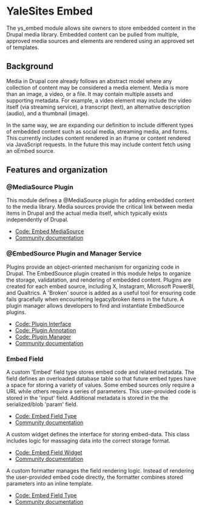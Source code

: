 # YaleSites Embed

The ys_embed module allows site owners to store embedded content in the Drupal media library. Embedded content can be pulled from multiple, approved media sources and elements are rendered using an approved set of templates.

## Background

Media in Drupal core already follows an abstract model where any collection of content may be considered a media element. Media is more than an image, a video, or a file. It may contain multiple assets and supporting metadata. For example, a video element may include the video itself (via streaming service), a transcript (text), an alternative description (audio), and a thumbnail (image).

In the same way, we are expanding our definition to include different types of embedded content such as social media, streaming media, and forms. This currently includes content rendered in an iframe or content rendered via JavaScript requests. In the future this may include content fetch using an oEmbed source.

## Features and organization

### @MediaSource Plugin

This module defines a @MediaSource plugin for adding embedded content to the media library. Media sources provide the critical link between media items in Drupal and the actual media itself, which typically exists independently of Drupal.

- [Code: Embed MediaSource](./src/Plugin/media/Source/Embed.php)
- [Community documentation](https://www.drupal.org/docs/8/core/modules/media/creating-a-custom-mediasource-plugin-for-external-assets)

### @EmbedSource Plugin and Manager Service

Plugins provide an object-oriented mechanism for organizing code in Drupal. The EmbedSource plugin created in this module helps to organize the storage, validatation, and rendering of embedded content. Plugins are created for each embed source, including X, Instagram, Microsoft PowerBI, and Qualtrics. A 'Broken' source is added as a useful tool for ensuring code fails gracefully when encountering legacy/broken items in the future. A plugin manager allows developers to find and instantiate EmbedSource plugins.

- [Code: Plugin Interface](./src/Plugin/EmbedSourceInterface.php)
- [Code: Plugin Annotation](./src/Annotation/EmbedSource.php)
- [Code: Plugin Manager](./src/Plugin/EmbedSourceManager.php)
- [Community documentation](https://www.drupal.org/docs/drupal-apis/plugin-api)

### Embed Field

A custom 'Embed' field type stores embed code and related metadata. The field defines an overloaded database table so that future embed types have a space for storing a variety of values. Some embed sources only require a URL while others require a series of parameters. This user-provided code is stored in the 'input' field. Additional metadata is stored in the the serialized/blob 'param' field.

- [Code: Embed Field Type](./src/Plugin/Field/FieldType/Embed.php)
- [Community documentation](https://www.drupal.org/docs/creating-custom-modules/creating-custom-field-types-widgets-and-formatters/create-a-custom-field-type)

A custom widget defines the interface for storing embed-data. This class includes logic for massaging data into the correct storage format.

- [Code: Embed Field Widget](./src/Plugin/Field/FieldWidget/EmbedDefaultWidget.php)
- [Community documentation](https://www.drupal.org/docs/creating-custom-modules/creating-custom-field-types-widgets-and-formatters/create-a-custom-field-widget)

A custom formatter manages the field rendering logic. Instead of rendering the user-provided embed code directly, the formatter combines stored parameters into an inline template.

- [Code: Embed Field Type](./src/Plugin/Field/FieldFormatter/EmbedDefaultFormatter.php)
- [Community documentation](https://www.drupal.org/docs/creating-custom-modules/creating-custom-field-types-widgets-and-formatters/create-a-custom-field-formatter)
